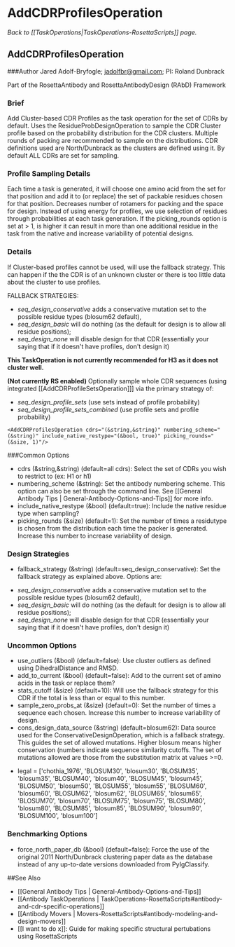 # AddCDRProfilesOperation
*Back to [[TaskOperations|TaskOperations-RosettaScripts]] page.*
## AddCDRProfilesOperation

###Author
Jared Adolf-Bryfogle; jadolfbr@gmail.com; 
PI: Roland Dunbrack

Part of the RosettaAntibody and RosettaAntibodyDesign (RAbD) Framework

### Brief
Add Cluster-based CDR Profiles as the task operation for the set of CDRs by default.
Uses the ResidueProbDesignOperation to sample the CDR Cluster profile based on the probability distribution for the CDR clusters.  Multiple rounds of packing are recommended to sample on the distributions.
CDR definitions used are North/Dunbrack as the clusters are defined using it.  By default ALL CDRs are set for sampling.

<!--- BEGIN_INTERNAL -->
### Profile Sampling Details 

Each time a task is generated, it will choose one amino acid from the set for that position and add it to (or replace)  the set of packable residues chosen for that position. Decreases number of rotamers for packing and the space for design.  Instead of using energy for profiles, we use selection of residues through probabilities at each task generation.  If the picking_rounds option is set at > 1, is higher it can result in more than one additional residue in the task from the native and increase variability of potential designs.

### Details 

If Cluster-based profiles cannot be used, will use the fallback strategy.
This can happen if the the CDR is of an unknown cluster or there is too little data
about the cluster to use profiles.

FALLBACK STRATEGIES:
*   _seq_design_conservative_ adds a conservative mutation set to the possible residue types (blosum62 default),
*   _seq_design_basic_ will do nothing (as the default for design is to allow all residue positions);
*   _seq_design_none_ will disable design for that CDR (essentially your saying that if it doesn't have profiles, don't design it)

**This TaskOperation is not currently recommended for H3 as it does not cluster well.**

**(Not currently RS enabled)** Optionally sample whole CDR sequences (using integrated [[AddCDRProfileSetsOperation]]] via the primary strategy of:
*   _seq_design_profile_sets_ (use sets instead of profile probability)
*   _seq_design_profile_sets_combined_ (use profile sets and profile probability)


```
<AddCDRProfilesOperation cdrs="(&string,&string)" numbering_scheme="(&string)" include_native_restype="(&bool, true)" picking_rounds="(&size, 1)"/>
```


###Common Options 

-   cdrs (&string,&string) (default=all cdrs):  Select the set of CDRs you wish to restrict to (ex: H1 or h1)
-   numbering_scheme (&string):  Set the antibody numbering scheme.  This option can also be set through the command line.  See [[General Antibody Tips | General-Antibody-Options-and-Tips]] for more info.
-   include_native_restype (&bool) (default=true):  Include the native residue type when sampling? 
-   picking_rounds (&size) (default=1): Set the number of times a residutype is chosen from the distribution each time the packer is generated.  Increase this number to increase variability of design.
 
### Design Strategies

-   fallback_strategy (&string) (default=seq_design_conservative): Set the fallback strategy as explained above.  Options are: 
 *   _seq_design_conservative_ adds a conservative mutation set to the possible residue types (blosum62 default),
 *   _seq_design_basic_ will do nothing (as the default for design is to allow all residue positions);
 *   _seq_design_none_ will disable design for that CDR (essentially your saying that if it doesn't have profiles, don't design it)

### Uncommon Options
-   use_outliers (&bool) (default=false): Use cluster outliers as defined using DihedralDistance and RMSD.
-   add_to_current (&bool) (default=false): Add to the current set of amino acids in the task or replace them?
-   stats_cutoff (&size) (default=10): Will use the fallback strategy for this CDR if the total is less than or equal to this number.
-   sample_zero_probs_at (&size) (default=0): Set the number of times a sequence each chosen.  Increase this number to increase variability of design.
-   cons_design_data_source (&string) (default=blosum62):  Data source used for the ConservativeDesignOperation, which is a fallback strategy.  This guides the set of allowed mutations.  Higher blosum means higher conservation (numbers indicate sequence similarity cutoffs.  The set of mutations allowed are those from the substitution matrix at values >=0.  
 *   legal = ['chothia_1976', 'BLOSUM30', 'blosum30', 'BLOSUM35', 'blosum35', 'BLOSUM40', 'blosum40', 'BLOSUM45', 'blosum45', 'BLOSUM50', 'blosum50', 'BLOSUM55', 'blosum55', 'BLOSUM60', 'blosum60', 'BLOSUM62', 'blosum62', 'BLOSUM65', 'blosum65', 'BLOSUM70', 'blosum70', 'BLOSUM75', 'blosum75', 'BLOSUM80', 'blosum80', 'BLOSUM85', 'blosum85', 'BLOSUM90', 'blosum90', 'BLOSUM100', 'blosum100']

### Benchmarking Options
-   force_north_paper_db (&bool) (default=false): Force the use of the original 2011 North/Dunbrack clustering paper data as the database instead of any up-to-date versions downloaded from PyIgClassify. 

<!--- END_INTERNAL -->
##See Also

* [[General Antibody Tips | General-Antibody-Options-and-Tips]]
* [[Antibody TaskOperations | TaskOperations-RosettaScripts#antibody-and-cdr-specific-operations]]
* [[Antibody Movers | Movers-RosettaScripts#antibody-modeling-and-design-movers]]
* [[I want to do x]]: Guide for making specific structural pertubations using RosettaScripts